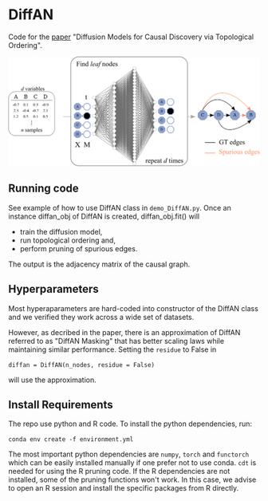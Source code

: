 # DiffAN

Code for the [paper](https://arxiv.org/abs/2210.06201) "Diffusion Models for Causal Discovery via Topological Ordering".

![](assets/topological_ordering_overview.png)

## Running code

See example of how to use DiffAN class in `demo_DiffAN.py`. Once an instance diffan_obj of DiffAN is created, diffan_obj.fit() will 
- train the diffusion model, 
- run topological ordering and,
- perform pruning of spurious edges.

The output is the adjacency matrix of the causal graph.

## Hyperparameters

Most hyperaparameters are hard-coded into constructor of the DiffAN class and we verified they work across a wide set of datasets.

However, as decribed in the paper, there is an approximation of DiffAN referred to as "DiffAN Masking" that has better scaling laws while maintaining similar performance. Setting the `residue` to False in
```
diffan = DiffAN(n_nodes, residue = False)
```
will use the approximation.

## Install Requirements

The repo use python and R code. To install the python dependencies, run:

```
conda env create -f environment.yml
```

The most important python dependencies are `numpy`, `torch` and `functorch` which can be easily installed manually if one prefer not to use conda. `cdt` is needed for using the R pruning code.
If the R dependencies are not installed, some of the pruning functions won't work. In this case, we advise to open an R session and install the specific packages from R directly.

